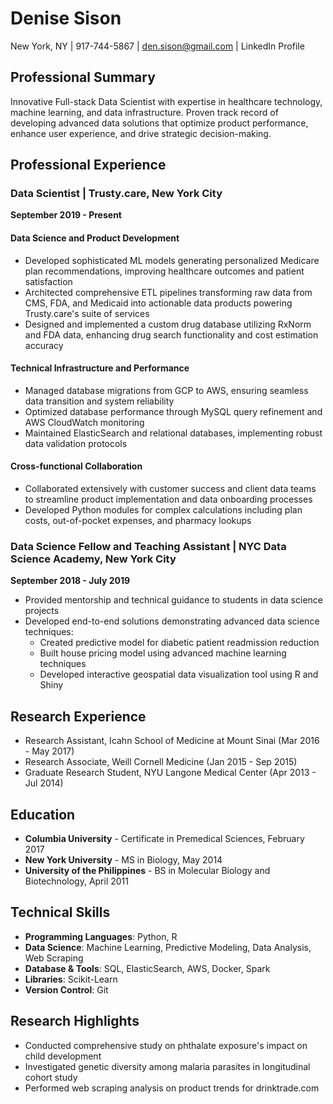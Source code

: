 # Denise Sison
New York, NY | 917-744-5867 | den.sison@gmail.com | LinkedIn Profile

## Professional Summary
Innovative Full-stack Data Scientist with expertise in healthcare technology, machine learning, and data infrastructure. Proven track record of developing advanced data solutions that optimize product performance, enhance user experience, and drive strategic decision-making.

## Professional Experience

### Data Scientist | Trusty.care, New York City
**September 2019 - Present**

#### Data Science and Product Development
- Developed sophisticated ML models generating personalized Medicare plan recommendations, improving healthcare outcomes and patient satisfaction
- Architected comprehensive ETL pipelines transforming raw data from CMS, FDA, and Medicaid into actionable data products powering Trusty.care's suite of services
- Designed and implemented a custom drug database utilizing RxNorm and FDA data, enhancing drug search functionality and cost estimation accuracy

#### Technical Infrastructure and Performance
- Managed database migrations from GCP to AWS, ensuring seamless data transition and system reliability
- Optimized database performance through MySQL query refinement and AWS CloudWatch monitoring
- Maintained ElasticSearch and relational databases, implementing robust data validation protocols

#### Cross-functional Collaboration
- Collaborated extensively with customer success and client data teams to streamline product implementation and data onboarding processes
- Developed Python modules for complex calculations including plan costs, out-of-pocket expenses, and pharmacy lookups

### Data Science Fellow and Teaching Assistant | NYC Data Science Academy, New York City
**September 2018 - July 2019**

- Provided mentorship and technical guidance to students in data science projects
- Developed end-to-end solutions demonstrating advanced data science techniques:
  * Created predictive model for diabetic patient readmission reduction
  * Built house pricing model using advanced machine learning techniques
  * Developed interactive geospatial data visualization tool using R and Shiny

## Research Experience
- Research Assistant, Icahn School of Medicine at Mount Sinai (Mar 2016 - May 2017)
- Research Associate, Weill Cornell Medicine (Jan 2015 - Sep 2015)
- Graduate Research Student, NYU Langone Medical Center (Apr 2013 - Jul 2014)

## Education
- **Columbia University** - Certificate in Premedical Sciences, February 2017
- **New York University** - MS in Biology, May 2014
- **University of the Philippines** - BS in Molecular Biology and Biotechnology, April 2011

## Technical Skills
- **Programming Languages**: Python, R
- **Data Science**: Machine Learning, Predictive Modeling, Data Analysis, Web Scraping
- **Database & Tools**: SQL, ElasticSearch, AWS, Docker, Spark
- **Libraries**: Scikit-Learn
- **Version Control**: Git

## Research Highlights
- Conducted comprehensive study on phthalate exposure's impact on child development
- Investigated genetic diversity among malaria parasites in longitudinal cohort study
- Performed web scraping analysis on product trends for drinktrade.com
